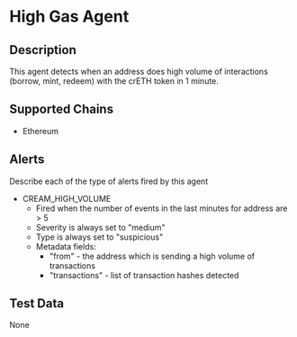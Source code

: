 # High Gas Agent

## Description

This agent detects when an address does high volume of interactions (borrow, mint, redeem) with the crETH token in 1 minute.

## Supported Chains

- Ethereum

## Alerts

Describe each of the type of alerts fired by this agent

- CREAM_HIGH_VOLUME
  - Fired when the number of events in the last minutes for address are > 5
  - Severity is always set to "medium"
  - Type is always set to "suspicious"
  - Metadata fields:
    - "from" - the address which is sending a high volume of transactions
    - "transactions" - list of transaction hashes detected

## Test Data

None
